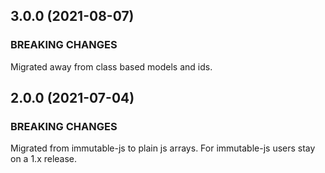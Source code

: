 ## 3.0.0 (2021-08-07)

### BREAKING CHANGES

Migrated away from class based models and ids.

## 2.0.0 (2021-07-04)

### BREAKING CHANGES

Migrated from immutable-js to plain js arrays. For immutable-js users stay on a 1.x release.
